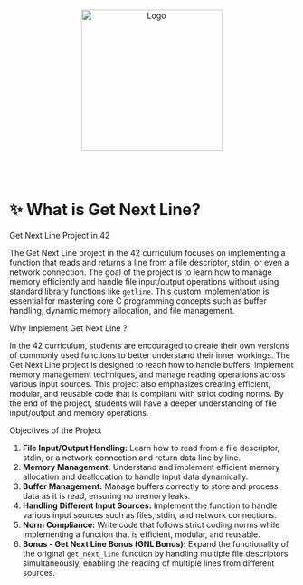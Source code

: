 <br />
<p align="center">
  <a href="https://raw.githubusercontent.com/othneildrew/Best-README-Template/master/images/logo.png">
    <img src="https://upload.wikimedia.org/wikipedia/commons/thumb/8/8d/42_Logo.svg/1200px-42_Logo.svg.png" alt="Logo" width="250" height="250">
  </a>

  <p align="center">
    <br />
    <br />
  </p>
</p>

# :sparkles: What is Get Next Line?

Get Next Line Project in 42

The Get Next Line project in the 42 curriculum focuses on implementing a function that reads and returns a line from a file descriptor, stdin, or even a network connection. The goal of the project is to learn how to manage memory efficiently and handle file input/output operations without using standard library functions like `getline`. This custom implementation is essential for mastering core C programming concepts such as buffer handling, dynamic memory allocation, and file management.

Why Implement Get Next Line ?

In the 42 curriculum, students are encouraged to create their own versions of commonly used functions to better understand their inner workings. The Get Next Line project is designed to teach how to handle buffers, implement memory management techniques, and manage reading operations across various input sources. This project also emphasizes creating efficient, modular, and reusable code that is compliant with strict coding norms. By the end of the project, students will have a deeper understanding of file input/output and memory operations.

Objectives of the Project

1. **File Input/Output Handling:** Learn how to read from a file descriptor, stdin, or a network connection and return data line by line.
2. **Memory Management:** Understand and implement efficient memory allocation and deallocation to handle input data dynamically.
3. **Buffer Management:** Manage buffers correctly to store and process data as it is read, ensuring no memory leaks.
4. **Handling Different Input Sources:** Implement the function to handle various input sources such as files, stdin, and network connections.
5. **Norm Compliance:** Write code that follows strict coding norms while implementing a function that is efficient, modular, and reusable.
6. **Bonus - Get Next Line Bonus (GNL Bonus):** Expand the functionality of the original `get_next_line` function by handling multiple file descriptors simultaneously, enabling the reading of multiple lines from different sources.
